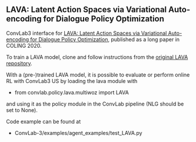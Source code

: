 ## LAVA: Latent Action Spaces via Variational Auto-encoding for Dialogue Policy Optimization
ConvLab3 interface for [LAVA: Latent Action Spaces via Variational Auto-encoding for Dialogue Policy Optimization](https://aclanthology.org/2020.coling-main.41/), published as a long paper in COLING 2020.

To train a LAVA model, clone and follow instructions from the [original LAVA repository](https://gitlab.cs.uni-duesseldorf.de/general/dsml/lava-public).

With a (pre-)trained LAVA model, it is possible to evaluate or perform online RL with ConvLab3 US by loading the lava module with

- from convlab.policy.lava.multiwoz import LAVA

and using it as the policy module in the ConvLab pipeline (NLG should be set to None).


Code example can be found at
- ConvLab-3/examples/agent_examples/test_LAVA.py


